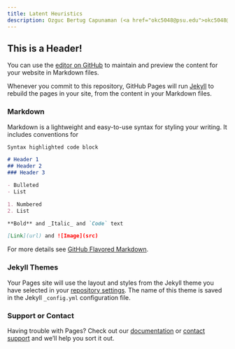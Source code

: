 ```yaml
--- 
title: Latent Heuristics
description: Ozguc Bertug Capunaman (<a href="okc5048@psu.edu">okc5048@psu.edu</a>)  Shakthi Suresh (<a href="sns5410@psu.edu">sns5410@psu.edu</a>) 
---
```


## This is a Header!

You can use the [editor on GitHub](https://github.com/ozgucbertug/latentHeuristics/edit/gh-pages/index.md) to maintain and preview the content for your website in Markdown files.

Whenever you commit to this repository, GitHub Pages will run [Jekyll](https://jekyllrb.com/) to rebuild the pages in your site, from the content in your Markdown files.

### Markdown

Markdown is a lightweight and easy-to-use syntax for styling your writing. It includes conventions for

```markdown
Syntax highlighted code block

# Header 1
## Header 2
### Header 3

- Bulleted
- List

1. Numbered
2. List

**Bold** and _Italic_ and `Code` text

[Link](url) and ![Image](src)
```

For more details see [GitHub Flavored Markdown](https://guides.github.com/features/mastering-markdown/).

### Jekyll Themes

Your Pages site will use the layout and styles from the Jekyll theme you have selected in your [repository settings](https://github.com/ozgucbertug/latentHeuristics/settings). The name of this theme is saved in the Jekyll `_config.yml` configuration file.

### Support or Contact

Having trouble with Pages? Check out our [documentation](https://docs.github.com/categories/github-pages-basics/) or [contact support](https://support.github.com/contact) and we’ll help you sort it out.
